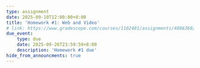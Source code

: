 ```yaml
---
type: assignment
date: 2025-09-10T12:00:00+8:00
title: 'Homework #1: Web and Video'
# link: https://www.gradescope.com/courses/1102481/assignments/4806368/
due_event: 
    type: due
    date: 2025-09-26T23:59:59+8:00
    description: 'Homework #1 due'
hide_from_announcments: true
---
```

